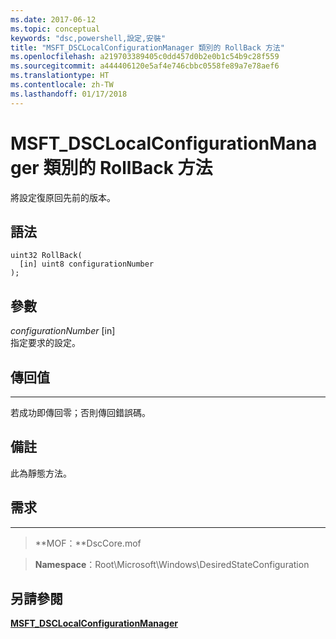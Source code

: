 ```yaml
---
ms.date: 2017-06-12
ms.topic: conceptual
keywords: "dsc,powershell,設定,安裝"
title: "MSFT_DSCLocalConfigurationManager 類別的 RollBack 方法"
ms.openlocfilehash: a219703389405c0dd457d0b2e0b1c54b9c28f559
ms.sourcegitcommit: a444406120e5af4e746cbbc0558fe89a7e78aef6
ms.translationtype: HT
ms.contentlocale: zh-TW
ms.lasthandoff: 01/17/2018
---
```

# <a name="rollback-method-of-the-msftdsclocalconfigurationmanager-class"></a>MSFT_DSCLocalConfigurationManager 類別的 RollBack 方法

將設定復原回先前的版本。

<a name="syntax"></a>語法
------

```mof
uint32 RollBack(
  [in] uint8 configurationNumber
);
```

<a name="parameters"></a>參數
----------

*configurationNumber* \[in\]  
指定要求的設定。 

## <a name="return-value"></a>傳回值
------------

若成功即傳回零；否則傳回錯誤碼。

## <a name="remarks"></a>備註

此為靜態方法。

## <a name="requirements"></a>需求
------------
>**MOF：**DscCore.mof

>**Namespace**：Root\Microsoft\Windows\DesiredStateConfiguration


## <a name="see-also"></a>另請參閱


[**MSFT_DSCLocalConfigurationManager**](msft-dsclocalconfigurationmanager.md)


 

 



